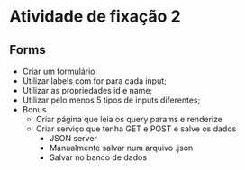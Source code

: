 # Atividade de fixação 2

## Forms

- Criar um formulário
- Utilizar labels com for para cada input;
- Utilizar as propriedades id e name;
- Utilizar pelo menos 5 tipos de inputs diferentes;
- Bonus
  - Criar página que leia os query params e renderize
  - Criar serviço que tenha GET e POST e salve os dados
    - JSON server
    - Manualmente salvar num arquivo .json
    - Salvar no banco de dados
